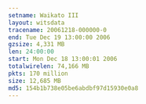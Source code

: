 ```yaml
---
setname: Waikato III
layout: witsdata
tracename: 20061218-000000-0
end: Tue Dec 19 13:00:00 2006
gzsize: 4,331 MB
len: 24:00:00
start: Mon Dec 18 13:00:01 2006
totalwirelen: 74,166 MB
pkts: 170 million
size: 12,685 MB
md5: 154b1b738e05be6abdbf97d15930e0a8
---
```

